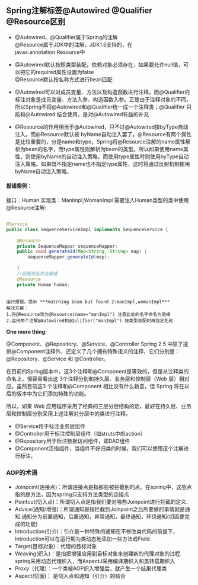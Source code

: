 ## Spring注解标签@Autowired @Qualifier @Resource区别

* @Autowired、@Qualifier属于Spring的注解  
@Resource属于JDK中的注解，JDK1.6支持的，在javax.annotation.Resource中

* @Autowired默认按照类型装配，依赖对象必须存在，如果要允许null值，可以把它的required属性设置为false  
@Resource默认按名称方式进行bean匹配  

* @Autowired可以对成员变量、方法以及构造函数进行注释，而@Qualifier的标注对象是成员变量、方法入参、构造函数入参。正是由于注释对象的不同，所以Spring不将@Autowired和@Qualifier统一成一个注释类；@Qualifier 只能和@Autowired 结合使用，是对@Autowired有益的补充

* @Resource的作用相当于@Autowired，只不过@Autowired按byType自动注入，而@Resource默认按 byName自动注入罢了。@Resource有两个属性是比较重要的，分是name和type，Spring将@Resource注解的name属性解析为bean的名字，而type属性则解析为bean的类型。所以如果使用name属性，则使用byName的自动注入策略，而使用type属性时则使用byType自动注入策略。如果既不指定name也不指定type属性，这时将通过反射机制使用byName自动注入策略。

#### 报错案例：  
接口：Human
实现类：ManImpl,WomanImpl
需要注入Human类型的类中使用@Resource注解:
```java

@Service
public class SequenceServiceImpl implements SequenceService {
 
    @Resource
    private SequenceMapper sequenceMapper;
    public void generateId(Map<String, String> map) {
        sequenceMapper.generateId(map);
        
    }
    //起服务此处会报错
    @Resource
    private Human human;
 

```
```
运行报错，提示 ***matching bean but found 2:manImpl,womanImpl*** 
解决方案：
1.将@Resource改为@Resource(name="manImpl") 注意此处的名字命名为驼峰
2.运用两个注解@Autowired和@Qulifier("manImpl") 按类型装配时再指定名称
```

**One more thing:** 

@Component、@Repository、@Service、@Controller
Spring 2.5 中除了提供@Component注释外，还定义了几个拥有特殊语义的注释，它们分别是：@Repository、@Service 和 @Controller。  

在目前的Spring版本中，这3个注释和@Component是等效的，但是从注释类的命名上，很容易看出这 3个注释分别和持久层、业务层和控制层（Web 层）相对应。虽然目前这3 个注释和@Component 相比没有什么新意，但 Spring 将在以后的版本中为它们添加特殊的功能。  

所以，如果 Web 应用程序采用了经典的三层分层结构的话，最好在持久层、业务层和控制层分别采用上述注解对分层中的类进行注释。  

+ @Service用于标注业务层组件
+ @Controller用于标注控制层组件（如struts中的action）
+ @Repository用于标注数据访问组件，即DAO组件
+ @Component泛指组件，当组件不好归类的时候，我们可以使用这个注解进行标注。

### AOP的术语

* Joinpoint(连接点)：所谓连接点是指那些被拦截到的点。在spring中，这些点指的是方法，因为spring只支持方法类型的连接点  
* Pointcut(切入点)：所谓切入点是指我们要对哪些Joinpoint进行拦截的定义. 
* Advice(通知/增强)：所谓通知是指拦截到Joinpoint之后所要做的事情就是通知.通知分为前置通知，后置通知，异常通知，最终通知，环绕通知(切面要完成的功能)    
* Introduction(引介)：引介是一种特殊的通知在不修改类代码的前提下，Introduction可以在运行期为类动态地添加一些方法或Field.  
* Target(目标对象)：代理的目标对象  
* Weaving(织入)：是指把增强应用到目标对象来创建新的代理对象的过程.  
spring采用动态代理织入，而AspectJ采用编译期织入和类转载期织入  
* Proxy（代理）：一个类被AOP织入增强后，就产生一个结果代理类  
* Aspect(切面)： 是切入点和通知（引介）的结合  
